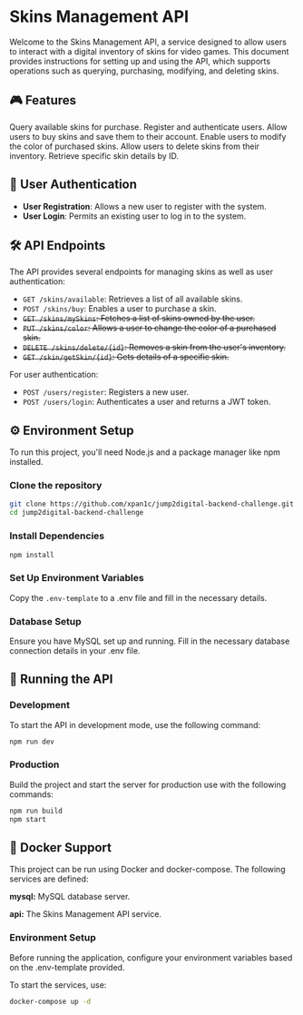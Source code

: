 # Skins Management API

Welcome to the Skins Management API, a service designed to allow users to interact with a digital inventory of skins for video games. This document provides instructions for setting up and using the API, which supports operations such as querying, purchasing, modifying, and deleting skins.

## 🎮 Features
Query available skins for purchase.
Register and authenticate users.
Allow users to buy skins and save them to their account.
Enable users to modify the color of purchased skins.
Allow users to delete skins from their inventory.
Retrieve specific skin details by ID.

## 🔐 User Authentication

- **User Registration**: Allows a new user to register with the system.
- **User Login**: Permits an existing user to log in to the system.

## 🛠 API Endpoints
The API provides several endpoints for managing skins as well as user authentication:
- `GET /skins/available`: Retrieves a list of all available skins.
- `POST /skins/buy`: Enables a user to purchase a skin.
- ~~`GET /skins/mySkins`: Fetches a list of skins owned by the user.~~
- ~~`PUT /skins/color`: Allows a user to change the color of a purchased skin.~~
- ~~`DELETE /skins/delete/{id}`: Removes a skin from the user's inventory.~~
- ~~`GET /skin/getSkin/{id}`: Gets details of a specific skin.~~
  
For user authentication:

- `POST /users/register`: Registers a new user.
- `POST /users/login`: Authenticates a user and returns a JWT token.


## ⚙️ Environment Setup
To run this project, you'll need Node.js and a package manager like npm installed.

### Clone the repository
```bash
git clone https://github.com/xpan1c/jump2digital-backend-challenge.git
cd jump2digital-backend-challenge
```
### Install Dependencies
```bash
npm install
```
### Set Up Environment Variables
Copy the `.env-template` to a .env file and fill in the necessary details.

### Database Setup
Ensure you have MySQL set up and running. Fill in the necessary database connection details in your .env file.

## 🏁 Running the API
### Development
To start the API in development mode, use the following command:
```bash
npm run dev
```
### Production
Build the project and start the server for production use with the following commands:

```bash
npm run build
npm start
```
## 🚢 Docker Support
This project can be run using Docker and docker-compose. The following services are defined:

**mysql:** MySQL database server.

**api:** The Skins Management API service.
### Environment Setup

Before running the application, configure your environment variables based on the .env-template provided.

To start the services, use:

```bash
docker-compose up -d
```
